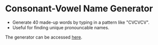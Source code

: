 # Consonant-Vowel Name Generator
- Generate 40 made-up words by typing in a pattern like "CVCVCV".
- Useful for finding unique pronouncable names.

The generator can be accessed [here](https://cvnamegen.avopasia.com).


